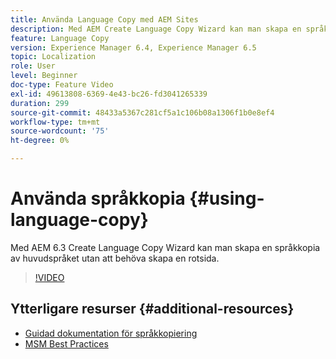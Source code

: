 ```yaml
---
title: Använda Language Copy med AEM Sites
description: Med AEM Create Language Copy Wizard kan man skapa en språkkopia av huvudspråket utan att behöva skapa en rotsida.
feature: Language Copy
version: Experience Manager 6.4, Experience Manager 6.5
topic: Localization
role: User
level: Beginner
doc-type: Feature Video
exl-id: 49613808-6369-4e43-bc26-fd3041265339
duration: 299
source-git-commit: 48433a5367c281cf5a1c106b08a1306f1b0e8ef4
workflow-type: tm+mt
source-wordcount: '75'
ht-degree: 0%

---
```


# Använda språkkopia {#using-language-copy}

Med AEM 6.3 Create Language Copy Wizard kan man skapa en språkkopia av huvudspråket utan att behöva skapa en rotsida.

>[!VIDEO](https://video.tv.adobe.com/v/17116?quality=12&learn=on)

## Ytterligare resurser {#additional-resources}

* [Guidad dokumentation för språkkopiering](https://helpx.adobe.com/se/experience-manager/6-5/sites/administering/using/tc-wizard.html)
* [MSM Best Practices](https://helpx.adobe.com/se/experience-manager/6-5/sites/administering/using/msm-best-practices.html)
